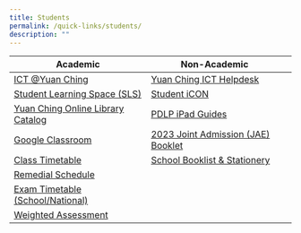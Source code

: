```yaml
---
title: Students
permalink: /quick-links/students/
description: ""
---
```

| Academic | Non-Academic | |
| -------- | -------- | -------- |
|[ICT @Yuan Ching](https://go.gov.sg/ycss-ict)     | [Yuan Ching ICT Helpdesk](https://go.gov.sg/yuanching-ict-helpdesk) | |  |
|[Student Learning Space (SLS)](https://www.learning.moe.edu.sg/sls/index.html)   | [Student iCON](https://workspace.google.com/dashboard) | |  |
|[Yuan Ching Online Library Catalog](https://schoolibrary.moe.edu.sg/yuanchingsec)    |[PDLP iPad Guides](https://go.gov.sg/ycs-pdlp-ipadguide) | |  |
| [Google Classroom](https://classroom.google.com/)    |[2023 Joint Admission (JAE) Booklet](/files/2023%20JAE%20Booklet_compressed2.pdf) | |  |
| [Class Timetable](/quick-links/for-students/school-daily-routines/class-timetable/) |[School Booklist & Stationery](/quick-links/for-students/school-booklist-n-stationery/) | | |
| [Remedial Schedule](/quick-links/for-students/school-daily-routines/remedials-schedule/)   |  | | |
| [Exam Timetable (School/National)](/quick-links/for-students/school-daily-routines/exam-timetable-school-national/)    | | | |
| [Weighted Assessment](/quick-links/for-students/school-daily-routines/weighted-assessment/)    | | | |